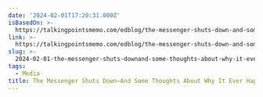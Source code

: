 ```yaml
---
date: '2024-02-01T17:20:31.000Z'
isBasedOn: >-
  https://talkingpointsmemo.com/edblog/the-messenger-shuts-down-and-some-thoughts-about-why-it-ever-happened
link: >-
  https://talkingpointsmemo.com/edblog/the-messenger-shuts-down-and-some-thoughts-about-why-it-ever-happened
slug: >-
  2024-02-01-the-messenger-shuts-downand-some-thoughts-about-why-it-ever-happened-tpm
tags:
  - Media
title: The Messenger Shuts Down—And Some Thoughts About Why It Ever Happened - TPM
---
```



